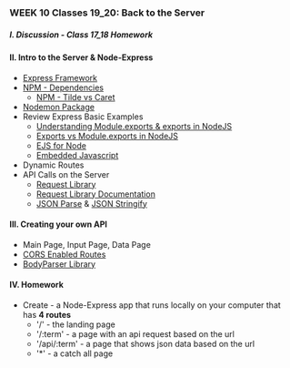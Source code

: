 ### WEEK 10 Classes 19_20: Back to the Server   

##### I. Discussion - Class 17_18 Homework

#### II. Intro to the Server & Node-Express
* [Express Framework](http://expressjs.com/)
* [NPM - Dependencies](https://www.npmjs.org/doc/files/package.json.html#dependencies)
	* [NPM - Tilde vs Caret](http://stackoverflow.com/questions/22343224/difference-between-tilde-and-caret-in-package-json)
* [Nodemon Package](http://nodemon.io/)
* Review Express Basic Examples  
	* [Understanding Module.exports & exports in NodeJS](http://www.sitepoint.com/understanding-module-exports-exports-node-js/)
	* [Exports vs Module.exports in NodeJS](http://www.hacksparrow.com/node-js-exports-vs-module-exports.html)
	* [EJS for Node](https://github.com/tj/ejs)
	* [Embedded Javascript](http://www.embeddedjs.com/)
* Dynamic Routes  
* API Calls on the Server    
	* [Request Library](https://www.npmjs.org/package/request) 
	* [Request Library Documentation](https://github.com/request/request)
	* [JSON Parse](https://developer.mozilla.org/en/docs/Web/JavaScript/Reference/Global_Objects/JSON/parse) & [JSON Stringify](https://developer.mozilla.org/en/docs/Web/JavaScript/Reference/Global_Objects/JSON/stringify) 

#### III. Creating your own API
 * Main Page, Input Page, Data Page
 * [CORS Enabled Routes](http://enable-cors.org/server.html)
 * [BodyParser Library](https://github.com/expressjs/body-parser)

#### IV. Homework
* Create - a  Node-Express app that runs locally on your computer that has **4 routes**
	* '/' - the landing page
	* '/:term' - a page with an api request based on the url  
	* '/api/:term' - a page that shows json data based on the url
	* '*' - a catch all page
